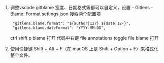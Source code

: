 


1. 调整vscode gitblame 
  宽度、日期格式等都可以自定义，设置 - Gitlens - Blame: Format
   settings.json 搜索两个配置项
    ```
     "gitlens.blame.format": "${author|12?} ${date|12-}",
     "gitlens.blame.dateFormat": "YYYY-MM-DD",
    ```  
    ctrl shift p  blame 打开
    代码中右键 file annotations   toggle file blame  打开

3. 使用快捷键 Shift + Alt + F（在 macOS 上是 Shift + Option + F）来格式化整个文件。
